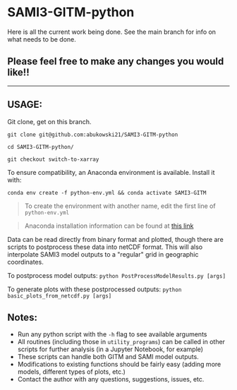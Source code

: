 # SAMI3-GITM-python

Here is all the current work being done. See the main branch for info on what needs to be done.


## Please feel free to make any changes you would like!!


---

## USAGE:

Git clone, get on this branch. 

`git clone git@github.com:abukowski21/SAMI3-GITM-python`

`cd SAMI3-GITM-python/`

`git checkout switch-to-xarray`

To ensure compatibility, an Anaconda environment is available. Install it with:

`conda env create -f python-env.yml && conda activate SAMI3-GITM`
> To create the environment with another name, edit the first line of `python-env.yml`

> Anaconda installation information can be found at [this link](https://conda.io/projects/conda/en/latest/index.html)

Data can be read directly from binary format and plotted, though there are scripts to postprocess
these data into netCDF format. This will also interpolate SAMI3 model outputs to a "regular" grid
in geographic coordinates.

To postprocess model outputs: `python PostProcessModelResults.py [args]`

To generate plots with these postprocessed outputs: `python basic_plots_from_netcdf.py [args]`


## Notes:
- Run any python script with the `-h` flag to see available arguments
- All routines (including those in `utility_programs`) can be called in other scripts for further analysis (in a Jupyter Notebook, for example)
- These scripts can handle both GITM and SAMI model outputs.
- Modifications to existing functions should be fairly easy (adding more models, different types of plots, etc.)
- Contact the author with any questions, suggestions, issues, etc.
